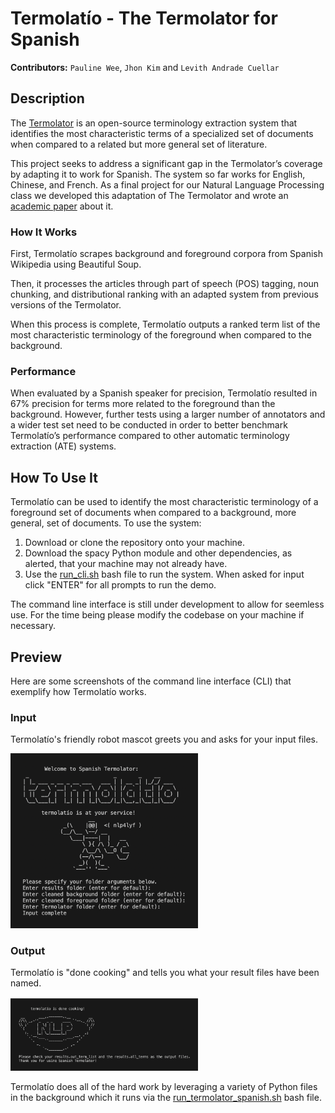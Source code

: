 # Termolatío - The Termolator for Spanish
**Contributors:** `Pauline Wee`, `Jhon Kim` and `Levith Andrade Cuellar`

## Description
The [Termolator](https://github.com/AdamMeyers/The_Termolator) is an open-source terminology extraction system that identifies the most characteristic terms of a specialized set of documents when compared to a related but more general set of literature. 

This project seeks to address a significant gap in the Termolator’s coverage by adapting it to work for Spanish. The system so far works for English, Chinese, and French. As a final project for our Natural Language Processing class we developed this adaptation of The Termolator and wrote an [academic paper](/academic-paper.pdf) about it. 

### How It Works
First, Termolatío scrapes background and foreground corpora from Spanish Wikipedia using Beautiful Soup. 

Then, it processes the articles through part of speech (POS) tagging, noun chunking, and distributional ranking with an adapted system from previous versions of the Termolator. 

When this process is complete, Termolatío outputs a ranked term list of the most characteristic terminology of the foreground when compared to the background. 

### Performance 
When evaluated by a Spanish speaker for precision, Termolatío resulted in 67% precision for terms more related to the foreground than the background. However, further tests using a larger number of annotators and a wider test set need to be conducted in order to better benchmark Termolatío’s performance compared to other automatic terminology extraction (ATE) systems. 

## How To Use It
Termolatío can be used to identify the most characteristic terminology of a foreground set of documents when compared to a background, more general, set of documents.
To use the system:
1. Download or clone the repository onto your machine.
2. Download the spacy Python module and other dependencies, as alerted, that your machine may not already have.
3. Use the [run_cli.sh](termolatío/run_cli.sh) bash file to run the system. When asked for input click "ENTER" for all prompts to run the demo. 

The command line interface is still under development to allow for seemless use. For the time being please modify the codebase on your machine if necessary. 

## Preview
Here are some screenshots of the command line interface (CLI) that exemplify how Termolatío works.

### Input
Termolatío's friendly robot mascot greets you and asks for your input files.

<img src="/preview/input-screen.png" alt="Input Screen" width="300"/>

### Output 
Termolatío is "done cooking" and tells you what your result files have been named.

<img src="/preview/output-screen.png" alt="Output Screen" width="300"/>

Termolatío does all of the hard work by leveraging a variety of Python files in the background which it runs via the [run_termolator_spanish.sh](/termolatío/run_termolator_spanish.sh) bash file.
